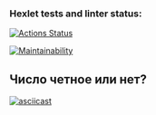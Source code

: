 ### Hexlet tests and linter status:
[![Actions Status](https://github.com/nikki35944/php-project-lvl1/workflows/hexlet-check/badge.svg)](https://github.com/nikki35944/php-project-lvl1/actions)

[![Maintainability](https://api.codeclimate.com/v1/badges/0e95ca1fc2ccd166d7b2/maintainability)](https://codeclimate.com/github/nikki35944/php-project-lvl1/maintainability)

## Число четное или нет?
[![asciicast](https://asciinema.org/a/Qjv9BEJM3Pj164frZSleXj8T8.svg)](https://asciinema.org/a/Qjv9BEJM3Pj164frZSleXj8T8)
